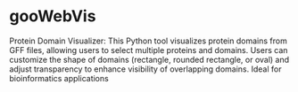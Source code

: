 # gooWebVis
Protein Domain Visualizer: This Python tool visualizes protein domains from GFF files, allowing users to select multiple proteins and domains. Users can customize the shape of domains (rectangle, rounded rectangle, or oval) and adjust transparency to enhance visibility of overlapping domains. Ideal for bioinformatics applications
